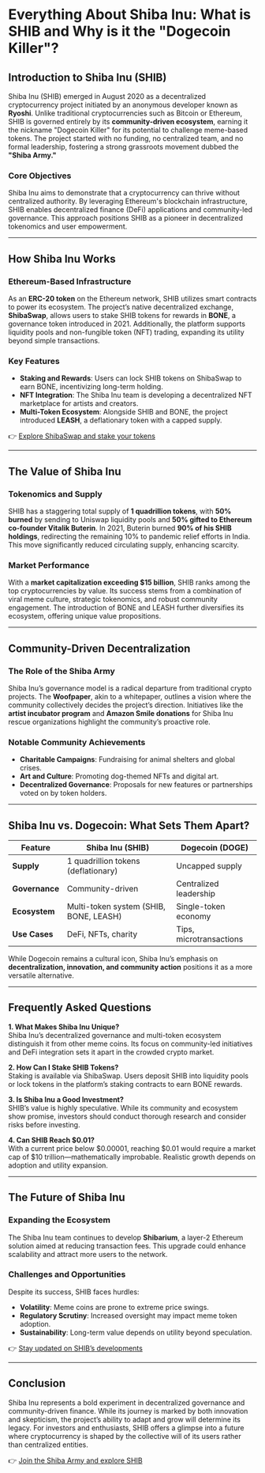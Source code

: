 # Everything About Shiba Inu: What is SHIB and Why is it the "Dogecoin Killer"?

## Introduction to Shiba Inu (SHIB)  
Shiba Inu (SHIB) emerged in August 2020 as a decentralized cryptocurrency project initiated by an anonymous developer known as **Ryoshi**. Unlike traditional cryptocurrencies such as Bitcoin or Ethereum, SHIB is governed entirely by its **community-driven ecosystem**, earning it the nickname "Dogecoin Killer" for its potential to challenge meme-based tokens. The project started with no funding, no centralized team, and no formal leadership, fostering a strong grassroots movement dubbed the **"Shiba Army."**

### Core Objectives  
Shiba Inu aims to demonstrate that a cryptocurrency can thrive without centralized authority. By leveraging Ethereum's blockchain infrastructure, SHIB enables decentralized finance (DeFi) applications and community-led governance. This approach positions SHIB as a pioneer in decentralized tokenomics and user empowerment.

---

## How Shiba Inu Works  

### Ethereum-Based Infrastructure  
As an **ERC-20 token** on the Ethereum network, SHIB utilizes smart contracts to power its ecosystem. The project’s native decentralized exchange, **ShibaSwap**, allows users to stake SHIB tokens for rewards in **BONE**, a governance token introduced in 2021. Additionally, the platform supports liquidity pools and non-fungible token (NFT) trading, expanding its utility beyond simple transactions.

### Key Features  
- **Staking and Rewards**: Users can lock SHIB tokens on ShibaSwap to earn BONE, incentivizing long-term holding.  
- **NFT Integration**: The Shiba Inu team is developing a decentralized NFT marketplace for artists and creators.  
- **Multi-Token Ecosystem**: Alongside SHIB and BONE, the project introduced **LEASH**, a deflationary token with a capped supply.  

👉 [Explore ShibaSwap and stake your tokens](https://bit.ly/okx-bonus)

---

## The Value of Shiba Inu  

### Tokenomics and Supply  
SHIB has a staggering total supply of **1 quadrillion tokens**, with **50% burned** by sending to Uniswap liquidity pools and **50% gifted to Ethereum co-founder Vitalik Buterin**. In 2021, Buterin burned **90% of his SHIB holdings**, redirecting the remaining 10% to pandemic relief efforts in India. This move significantly reduced circulating supply, enhancing scarcity.

### Market Performance  
With a **market capitalization exceeding $15 billion**, SHIB ranks among the top cryptocurrencies by value. Its success stems from a combination of viral meme culture, strategic tokenomics, and robust community engagement. The introduction of BONE and LEASH further diversifies its ecosystem, offering unique value propositions.

---

## Community-Driven Decentralization  

### The Role of the Shiba Army  
Shiba Inu’s governance model is a radical departure from traditional crypto projects. The **Woofpaper**, akin to a whitepaper, outlines a vision where the community collectively decides the project’s direction. Initiatives like the **artist incubator program** and **Amazon Smile donations** for Shiba Inu rescue organizations highlight the community’s proactive role.

### Notable Community Achievements  
- **Charitable Campaigns**: Fundraising for animal shelters and global crises.  
- **Art and Culture**: Promoting dog-themed NFTs and digital art.  
- **Decentralized Governance**: Proposals for new features or partnerships voted on by token holders.  

---

## Shiba Inu vs. Dogecoin: What Sets Them Apart?  

| Feature                | Shiba Inu (SHIB)                          | Dogecoin (DOGE)                |  
|------------------------|-------------------------------------------|--------------------------------|  
| **Supply**             | 1 quadrillion tokens (deflationary)       | Uncapped supply                |  
| **Governance**         | Community-driven                          | Centralized leadership         |  
| **Ecosystem**          | Multi-token system (SHIB, BONE, LEASH)    | Single-token economy           |  
| **Use Cases**          | DeFi, NFTs, charity                       | Tips, microtransactions        |  

While Dogecoin remains a cultural icon, Shiba Inu’s emphasis on **decentralization, innovation, and community action** positions it as a more versatile alternative.

---

## Frequently Asked Questions  

**1. What Makes Shiba Inu Unique?**  
Shiba Inu’s decentralized governance and multi-token ecosystem distinguish it from other meme coins. Its focus on community-led initiatives and DeFi integration sets it apart in the crowded crypto market.

**2. How Can I Stake SHIB Tokens?**  
Staking is available via ShibaSwap. Users deposit SHIB into liquidity pools or lock tokens in the platform’s staking contracts to earn BONE rewards.

**3. Is Shiba Inu a Good Investment?**  
SHIB’s value is highly speculative. While its community and ecosystem show promise, investors should conduct thorough research and consider risks before investing.

**4. Can SHIB Reach $0.01?**  
With a current price below $0.00001, reaching $0.01 would require a market cap of $10 trillion—mathematically improbable. Realistic growth depends on adoption and utility expansion.

---

## The Future of Shiba Inu  

### Expanding the Ecosystem  
The Shiba Inu team continues to develop **Shibarium**, a layer-2 Ethereum solution aimed at reducing transaction fees. This upgrade could enhance scalability and attract more users to the network.

### Challenges and Opportunities  
Despite its success, SHIB faces hurdles:  
- **Volatility**: Meme coins are prone to extreme price swings.  
- **Regulatory Scrutiny**: Increased oversight may impact meme token adoption.  
- **Sustainability**: Long-term value depends on utility beyond speculation.  

👉 [Stay updated on SHIB’s developments](https://bit.ly/okx-bonus)

---

## Conclusion  

Shiba Inu represents a bold experiment in decentralized governance and community-driven finance. While its journey is marked by both innovation and skepticism, the project’s ability to adapt and grow will determine its legacy. For investors and enthusiasts, SHIB offers a glimpse into a future where cryptocurrency is shaped by the collective will of its users rather than centralized entities.  

👉 [Join the Shiba Army and explore SHIB](https://bit.ly/okx-bonus)